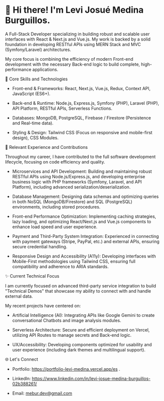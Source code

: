 
# 👋 Hi there! I'm Levi Josué Medina Burguillos.

A Full-Stack Developer specializing in building robust and scalable user interfaces with React & Next.js and Vue.js. My work is backed by a solid foundation in developing RESTful APIs using MERN Stack and MVC (Symfony/Laravel) architectures.

My core focus is combining the efficiency of modern Front-end development with the necessary Back-end logic to build complete, high-performance applications.

🚀 Core Skills and Technologies

- Front-end & Frameworks: React, Next.js, Vue.js, Redux, Context API, JavaScript (ES6+).

- Back-end & Runtime: Node.js, Express.js, Symfony (PHP), Laravel (PHP), API Platform, RESTful APIs, Serverless Functions.

- Databases: MongoDB, PostgreSQL, Firebase / Firestore (Persistence and Real-time data).

- Styling & Design: Tailwind CSS (Focus on responsive and mobile-first design), CSS Modules.

💼 Relevant Experience and Contributions

Throughout my career, I have contributed to the full software development lifecycle, focusing on code efficiency and quality.

- Microservices and API Development: Building and maintaining robust RESTful APIs using Node.js/Express.js, and developing enterprise business logic with PHP frameworks (Symfony, Laravel, and API Platform), including advanced serialization/deserialization.

- Database Management: Designing data schemas and optimizing queries in both NoSQL (MongoDB/Firestore) and SQL (PostgreSQL) environments, including stored procedures.

- Front-end Performance Optimization: Implementing caching strategies, lazy loading, and optimizing React/Next.js and Vue.js components to enhance load speed and user experience.

- Payment and Third-Party System Integration: Experienced in connecting with payment gateways (Stripe, PayPal, etc.) and external APIs, ensuring secure credential handling.

- Responsive Design and Accessibility (A11y): Developing interfaces with Mobile-First methodologies using Tailwind CSS, ensuring full compatibility and adherence to ARIA standards.

✨ Current Technical Focus

I am currently focused on advanced third-party service integration to build "Technical Demos" that showcase my ability to connect with and handle external data.

My recent projects have centered on:

- Artificial Intelligence (AI): Integrating APIs like Google Gemini to create conversational Chatbots and image analysis modules.

- Serverless Architecture: Secure and efficient deployment on Vercel, utilizing API Routes to manage secrets and Back-end logic.

- UX/Accessibility: Developing components optimized for usability and user experience (including dark themes and multilingual support).

🌐 Let's Connect

- Portfolio: https://portfolio-levi-medina.vercel.app/es .

- LinkedIn: https://www.linkedin.com/in/levi-josue-medina-burguillos-02b388261/

- Email: mebur.dev@gmail.com
